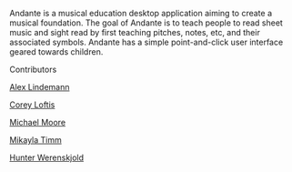 Andante is a musical education desktop application aiming to create a musical foundation.
The goal of Andante is to teach people to read sheet music and sight read by first teaching pitches, notes, etc, and their associated symbols.
Andante has a simple point-and-click user interface geared towards children.

Contributors

[Alex Lindemann](https://github.com/a-ns)

[Corey Loftis](https://github.com/GlobalCorey)

[Michael Moore](https://github.com/Hamhock1570)

[Mikayla Timm](https://github.com/mtimm100)

[Hunter Werenskjold](https://github.com/Zombiedance)
